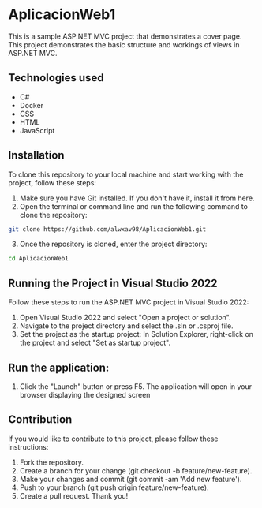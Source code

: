 # AplicacionWeb1
This is a sample ASP.NET MVC project that demonstrates a cover page. This project demonstrates the basic structure and workings of views in ASP.NET MVC.

## Technologies used
- C#
- Docker
- CSS
- HTML
- JavaScript

## Installation
To clone this repository to your local machine and start working with the project, follow these steps:

1. Make sure you have Git installed. If you don't have it, install it from here.
2. Open the terminal or command line and run the following command to clone the repository:
```bash
git clone https://github.com/alwxav98/AplicacionWeb1.git
```
3. Once the repository is cloned, enter the project directory:
```bash
cd AplicacionWeb1
```

## Running the Project in Visual Studio 2022
Follow these steps to run the ASP.NET MVC project in Visual Studio 2022:

1. Open Visual Studio 2022 and select "Open a project or solution".
2. Navigate to the project directory and select the .sln or .csproj file.
3. Set the project as the startup project:
  In Solution Explorer, right-click on the project and select "Set as startup project".

## Run the application:
1. Click the "Launch" button or press F5.
The application will open in your browser displaying the designed screen

## Contribution
If you would like to contribute to this project, please follow these instructions:

1. Fork the repository.
2. Create a branch for your change (git checkout -b feature/new-feature).
3. Make your changes and commit (git commit -am 'Add new feature').
4. Push to your branch (git push origin feature/new-feature).
5. Create a pull request.
Thank you!
